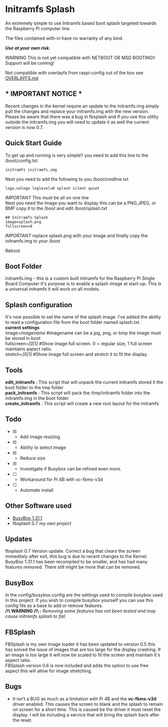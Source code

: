 # Initramfs Splash

An extremely simple to use Initramfs based boot splash targeted towards the Raspberry Pi computer line.  


The files contained with-in have no warranty of any kind.

***Use at your own risk.***

WARNING This is not yet compatible with NETBOOT OR MSD BOOTING!! Support will be coming!

Not compatible with overlayfs from raspi-config out of the box see [OVERLAYFS.md](OVERLAYFS.md "Workaround available")


## * **IMPORTANT NOTICE** *  
Recent changes in the kernel require an update to the initramfs.img simply pull the changes and replace your initramfs.img with the new version. Please be aware that there was a bug in fbsplash and if you use this utility outside the initramfs.img you will need to update it as well the current version is now 0.7.

## Quick Start Guide

To get up and running is very simple!!
you need to add this line to the /boot/config.txt
```
initramfs initramfs.img
```
Next you need to add the following to you /boot/cmdline.txt
```
logo.nologo loglevel=0 splash silent quiet
```
*IMPORTANT* This must be all on one line   
Next you need the image you want to display this can be a PNG,JPEG, or BMP copy it to the /boot and edit /boot/splash.txt
```
## Initramfs-Splash
image=splash.png
fullscreen=0
```
*IMPORTANT* replace splash.png with your image
and finally copy the initramfs.img to your /boot

Reboot

## Boot Folder

initramfs.img - this is a custom built initramfs for the Raspberry Pi Single Board Computer it's purpose is
to enable a splash image at start-up.  This is a universal initramfs it will work on all models.

## Splash configuration

It's now possible to set the name of the splash image. I've added the ability to read a configuration file from the boot folder named splash.txt.  
**current settings**  
image=*imagename*  #imagename can be a jpg, png, or bmp the image must be stored in boot  
fullscreen=*[0|1]*  #Show image full screen. 0 = regular size, 1 full screen maintains aspect ratio.  
stretch=*[0|1]*   #Show image full screen and stretch it to fit the display. 
  
## Tools

**edit_initramfs**   : This script that will unpack the current initramfs stored it the boot folder to the tmp folder  
**pack_initramfs**   : This script will pack the /tmp/initramfs folder into the initramfs.img in the boot folder  
**create_initramfs** : This script will create a new root layout for the initramfs  

## Todo

* [X] - Add image resizing
* [X] - Ability to select image
* [X] - Reduce size
* [X] - Investigate if Busybox can be refined even more.
* [ ] - Workaround for Pi 4B with vc-fkms-v3d
* [ ] - Automate install

## Other Software used

* [BusyBox 1.31.1](https://www.busybox.net/)
* fbsplash 0.7 *my own project*

## Updates

fbsplash 0.7 Version update. Correct a bug that clears the screen immeditely after exit, this bug is due to recent changes to the Kernel.   
BusyBox 1.31.1 has been recompiled to be smaller, and has had many features removed. There still might be more that can be removed.

## BusyBox

In the config/busybox.config are the settings used to compile busybox used in this project. If you wish to compile busybox yourself you can use this config file as a base to add or remove features.  
**/!\\ WARNING /!\\ :** *Removing some features has not been tested and may cause initramfs splash to fail.*

## FBSplash

FBSplash is my own image loader it has been updated to version 0.5 this has solved the issue of images that are too large for the display crashing.  If an image is too large it will now be scaled to fit the screen and maintain it's aspect ratio.  
FBSplash version 0.6 is now included and adds the option to use free aspect this will allow for image stretching. 

## Bugs

* It isn't a BUG as much as a limitation with Pi 4B and the **vc-fkms-v3d** driver enabled. This causes the screen to blank and the splash to remain on screen for a short time.  This is caused be the driver it must reset the display.  I will be including a service that will bring the splash back after the reset.




